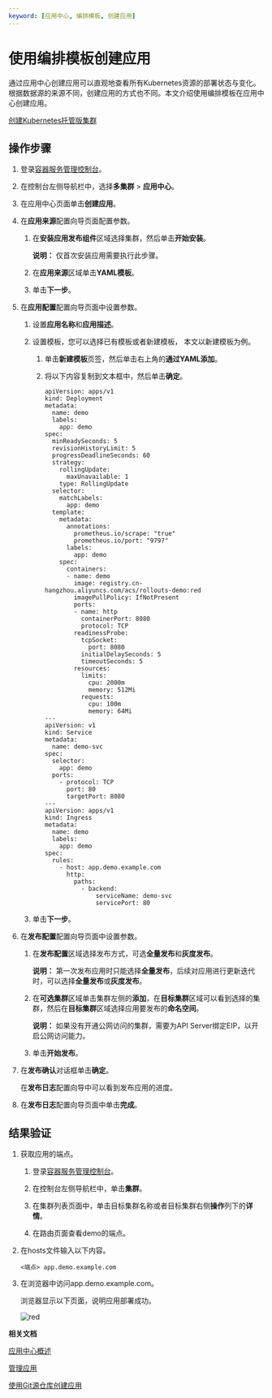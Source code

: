 ```yaml
---
keyword: [应用中心, 编排模板, 创建应用]
---
```


# 使用编排模板创建应用

通过应用中心创建应用可以直观地查看所有Kubernetes资源的部署状态与变化。根据数据源的来源不同，创建应用的方式也不同。本文介绍使用编排模板在应用中心创建应用。

[创建Kubernetes托管版集群](/cn.zh-CN/Kubernetes集群用户指南/集群/创建集群/创建Kubernetes托管版集群.md)

## 操作步骤

1.  登录[容器服务管理控制台](https://cs.console.aliyun.com)。

2.  在控制台左侧导航栏中，选择**多集群** \> **应用中心**。

3.  在应用中心页面单击**创建应用**。

4.  在**应用来源**配置向导页面配置参数。

    1.  在**安装应用发布组件**区域选择集群，然后单击**开始安装**。

        **说明：** 仅首次安装应用需要执行此步骤。

    2.  在**应用来源**区域单击**YAML模板**。

    3.  单击**下一步**。

5.  在**应用配置**配置向导页面中设置参数。

    1.  设置**应用名称**和**应用描述**。

    2.  设置模板，您可以选择已有模板或者新建模板， 本文以新建模板为例。

        1.  单击**新建模板**页签，然后单击右上角的**通过YAML添加**。
        2.  将以下内容复制到文本框中，然后单击**确定**。

            ```
            apiVersion: apps/v1
            kind: Deployment
            metadata:
              name: demo
              labels:
                app: demo
            spec:
              minReadySeconds: 5
              revisionHistoryLimit: 5
              progressDeadlineSeconds: 60
              strategy:
                rollingUpdate:
                  maxUnavailable: 1
                type: RollingUpdate
              selector:
                matchLabels:
                  app: demo
              template:
                metadata:
                  annotations:
                    prometheus.io/scrape: "true"
                    prometheus.io/port: "9797"
                  labels:
                    app: demo
                spec:
                  containers:
                  - name: demo
                    image: registry.cn-hangzhou.aliyuncs.com/acs/rollouts-demo:red
                    imagePullPolicy: IfNotPresent
                    ports:
                    - name: http
                      containerPort: 8080
                      protocol: TCP
                    readinessProbe:
                      tcpSocket:
                        port: 8080
                      initialDelaySeconds: 5
                      timeoutSeconds: 5
                    resources:
                      limits:
                        cpu: 2000m
                        memory: 512Mi
                      requests:
                        cpu: 100m
                        memory: 64Mi
            ---
            apiVersion: v1
            kind: Service
            metadata:
              name: demo-svc
            spec:
              selector:
                app: demo
              ports:
                - protocol: TCP
                  port: 80
                  targetPort: 8080
            ---
            apiVersion: apps/v1
            kind: Ingress
            metadata:
              name: demo
              labels:
                app: demo
            spec:
              rules:
                - host: app.demo.example.com
                  http:
                    paths:
                      - backend:
                          serviceName: demo-svc
                          servicePort: 80
            ```

    3.  单击**下一步**。

6.  在**发布配置**配置向导页面中设置参数。

    1.  在**发布配置**区域选择发布方式，可选**全量发布**和**灰度发布**。

        **说明：** 第一次发布应用时只能选择**全量发布**，后续对应用进行更新迭代时，可以选择**全量发布**或**灰度发布**。

    2.  在**可选集群**区域单击集群左侧的**添加**，在**目标集群**区域可以看到选择的集群，然后在**目标集群**区域选择应用要发布的**命名空间**。

        **说明：** 如果没有开通公网访问的集群，需要为API Server绑定EIP，以开启公网访问能力。

    3.  单击**开始发布**。

7.  在**发布确认**对话框单击**确定**。

    在**发布日志**配置向导中可以看到发布应用的进度。

8.  在**发布日志**配置向导页面中单击**完成**。


## 结果验证

1.  获取应用的端点。

    1.  登录[容器服务管理控制台](https://cs.console.aliyun.com)。

    2.  在控制台左侧导航栏中，单击**集群**。

    3.  在集群列表页面中，单击目标集群名称或者目标集群右侧**操作**列下的**详情**。

    4.  在路由页面查看demo的端点。

2.  在hosts文件输入以下内容。

    ```
    <端点> app.demo.example.com 
    ```

3.  在浏览器中访问app.demo.example.com。

    浏览器显示以下页面，说明应用部署成功。

    ![red](https://static-aliyun-doc.oss-accelerate.aliyuncs.com/assets/img/zh-CN/6570048161/p263871.png)


**相关文档**  


[应用中心概述](/cn.zh-CN/Kubernetes集群用户指南/应用中心/应用中心概述.md)

[管理应用](/cn.zh-CN/Kubernetes集群用户指南/应用中心/应用管理/管理应用.md)

[使用Git源仓库创建应用](/cn.zh-CN/Kubernetes集群用户指南/应用中心/应用管理/使用Git源仓库创建应用.md)

